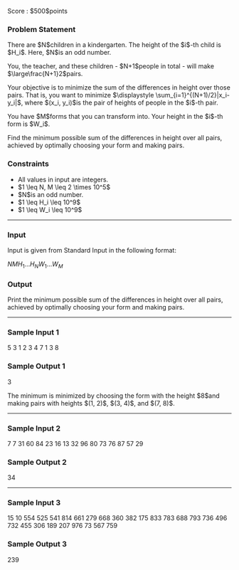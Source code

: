 
<div>

<span>

<span>

<p>
Score : $500$points
</p>

<div>

<section>

### **Problem Statement**

<p>
There are $N$children in a kindergarten. The height of the $i$-th child is $H_i$. Here, $N$is an odd number.
</p>

<p>
You, the teacher, and these children - $N+1$people in total - will make $\large\frac{N+1}2$pairs.
</p>

<p>
Your objective is to minimize the sum of the differences in height over those pairs.
That is, you want to minimize $\displaystyle \sum_{i=1}^{(N+1)/2}|x_i-y_i|$, where $(x_i, y_i)$is the pair of heights of people in the $i$-th pair.
</p>

<p>
You have $M$forms that you can transform into. Your height in the $i$-th form is $W_i$.
</p>

<p>
Find the minimum possible sum of the differences in height over all pairs, achieved by optimally choosing your form and making pairs.
</p>

</section>

</div>

<div>

<section>

### **Constraints**

<ul>

<li>
All values in input are integers.
</li>

<li>
$1 \leq N, M \leq 2 \times 10^5$
</li>

<li>
$N$is an odd number.
</li>

<li>
$1 \leq H_i \leq 10^9$
</li>

<li>
$1 \leq W_i \leq 10^9$
</li>

</ul>

</section>

</div>

---

<div>

<div>

<section>

### **Input**

<p>
Input is given from Standard Input in the following format:
</p>

<div>

$N$$M$$H_1$$\dots$$H_N$$W_1$$\dots$$W_M$
</div>

</section>

</div>

<div>

<section>

### **Output**

<p>
Print the minimum possible sum of the differences in height over all pairs, achieved by optimally choosing your form and making pairs.
</p>

</section>

</div>

</div>

---

<div>

<section>

### **Sample Input 1**

<div>

5 3
1 2 3 4 7
1 3 8

</div>

</section>

</div>

<div>

<section>

### **Sample Output 1**

<div>

3

</div>

<p>
The minimum is minimized by choosing the form with the height $8$and making pairs with heights $(1, 2)$, $(3, 4)$, and $(7, 8)$.
</p>

</section>

</div>

---

<div>

<section>

### **Sample Input 2**

<div>

7 7
31 60 84 23 16 13 32
96 80 73 76 87 57 29

</div>

</section>

</div>

<div>

<section>

### **Sample Output 2**

<div>

34

</div>

</section>

</div>

---

<div>

<section>

### **Sample Input 3**

<div>

15 10
554 525 541 814 661 279 668 360 382 175 833 783 688 793 736
496 732 455 306 189 207 976 73 567 759

</div>

</section>

</div>

<div>

<section>

### **Sample Output 3**

<div>

239

</div>

</section>

</div>

</span>

</span>

</div>
